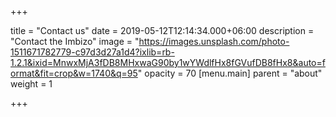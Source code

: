 +++

title = "Contact us"
date = 2019-05-12T12:14:34.000+06:00
description = "Contact the Imbizo"
image = "https://images.unsplash.com/photo-1511671782779-c97d3d27a1d4?ixlib=rb-1.2.1&ixid=MnwxMjA3fDB8MHxwaG90by1wYWdlfHx8fGVufDB8fHx8&auto=format&fit=crop&w=1740&q=95"
opacity = 70
[menu.main]
parent = "about"
weight = 1

+++
